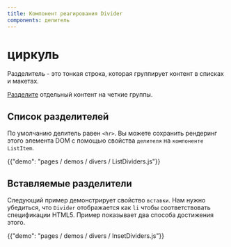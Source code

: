 ```yaml
---
title: Компонент реагирования Divider
components: делитель
---
```

# циркуль

<p class="description">Разделитель - это тонкая строка, которая группирует контент в списках и макетах.</p>

[Разделите](https://material.io/design/components/dividers.html) отдельный контент на четкие группы.

## Список разделителей

По умолчанию делитель равен `<hr>`. Вы можете сохранить рендеринг этого элемента DOM с помощью свойства `делителя` на `компоненте ListItem`.

{{"demo": "pages / demos / divers / ListDividers.js"}}

## Вставляемые разделители

Следующий пример демонстрирует свойство `вставки`. Нам нужно убедиться, что `Divider` отображается как `li` чтобы соответствовать спецификации HTML5. Пример показывает два способа достижения этого.

{{"demo": "pages / demos / divers / InsetDividers.js"}}